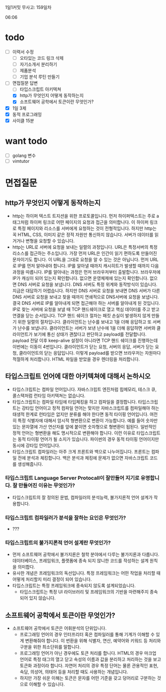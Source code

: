 1일1커밋 무사고: 159일차

06:06

# todo

- [ ] 이력서 수정
  - [ ] 오타있는 코드 링크 삭제
  - [ ] 자기소개서 분리하기
  - [ ] 제품분석
  - [ ] 기업 분석 루틴 만들기
- [ ] 면접질문 답변
  - [ ] 타입스크립트 아키텍쳐
  - [x] http가 무엇인지 어떻게 동작하는지
  - [x] 소프트웨어 공학에서 토큰이란 무엇인가?
- [x] 1일 3제
- [x] 동적 프로그래밍
- [x] 사이클 15분

# want todo

- [ ] golang 변수
- [ ] vimtutor

# 면접질문

## http가 무엇인지 어떻게 동작하는지

- http는 하이퍼 텍스트 트지션을 위한 프로토콜입니다. 먼저 하이퍼텍스트는 주로 a태그처럼 하이퍼 링크로 어떤 페이지의 요청과 접근을 의미합니다. 이 하이퍼 링크로 특정 페이지와 리소스를 서버에게 요청하는 것이 전형적입니다. 하지만 http는 꼭 HTML, CSS, 이미지 같은 정적 자원만 통신하지 않습니다. 서버가 데이터를 읽거거나 변형을 요청할 수 있습니다.
- http는 URL로 서버에 요청을 보내는 일렬의 과정입니다. URL은 특정서버의 특정 리소스를 접근하는 주소입니다. 가장 먼저 URL은 인간이 읽기 편하도록 만들어진 문자이기도 합니다. 이 URL을 그대로 요청을 알 수 있는 것은 아닙니다. 먼저 URL로 IP를 먼저 알아내야 합니다. IP를 알아낼 때까지 캐시히트가 발생할 때까지 다음 과정을 따릅니다. IP를 알아내는 과정은 먼저 브라우저부터 출발합니다. 브라우저에 IP가 캐싱이 되어 있는지 확인합니다. 없으면 운영체제에 있는지 확인합니다. 없으면 DNS 서버로 요청을 보냅니다. DNS 서버도 특정 위계와 동작방식이 있습니다. 지금은 대답하기 어렵습니다. 하지만 DNS 서버로 요청을 보내면 DNS 서버가 다른 DNS 서버로 요청을 보내고 찾을 때까지 연쇄적으로 DNS서버에 요청을 보냅니다. 결국 DNS 서버로 IP를 알아내게 되면 접근해야 하는 서버를 알아내게 된 것입니다. IP로 찾는 서버에 요청을 보낼 때 TCP 핸드쉐이크로 열고 핵심 데이터를 주고 받고 연결을 닫는 순서입니다. TCP 핸드 쉐이크 절차는 패킷 손실이 발생하지 않게 만들기 위한 일렬의 절차입니다. 클라이언트는 난수를 보내고 1을 더해 응답하고 또 서버가 난수를 보냅니다. 클라이언트는 서버가 보낸 난수에 1을 더해 응답하면 서버와 클라이언트가 보기에 통신 상태가 괜찮다고 판단하고 payload를 전달합니다. payload 전달 이후 keep-alive 설정이 아니라면 TCP 핸드 쉐이크를 진행하는데 이번에는 이동이 4번입니다. 클라이언트가 닫는 요청, 서버의 응답, 서버가 닫는 요청, 클라이언트의 닫는 응답입니다. 이렇게 payload를 받으면 브라우저는 자원마다 적절하게 처리합니다. HTML 파일을 받았을 경우 렌더링을 처리합니다.

## 타입스크립트 언어에 대한 아키텍쳐에 대해서 논하시오

- 타입스크립트는 컴파일 언어입니다. 자바스크립트 엔진처럼 힙메모리, 테스크 큐, 콜스택처럼 런타임 아키텍쳐는 없습니다.
- 타입스크립트는 컴파일 타임에 타입체킹을 하고 컴파일을 결정합니다. 타입스크립트는 강타입 언어이고 정적 컴파일 언어는 맞지만 자바스크립트를 컴파일해야 하는 태생적 한계로 런타임은 없지만 분류를 해야 한다면 동적 타이핑 언어입니다. 여전히 특정 식별자에 대해서 암시적 형변환으로 변환이 가능합니다. 예를 들어 숫자만 있는 문자열에 가산 연산자를 앞에 붙이면 숫자형으로 형변환이 됩된다. 일반적인 정적 언어는 형변환을 해도 명시적으로 변환해야 합니다. 이런 이유로 타입스크립트는 동적 타이핑 언어가 될 소지가 있습니다. 파이썬의 경우 동적 타이핑 언어이지만 동시에 강타입 언어입니다.
- 타입스크립트 컴파일러는 아주 크게 프론트와 백으로 나누어집니다. 프론트는 컴파일 전에 분석과 체킹합니다. 백은 분석과 체킹에 문제가 없으면 자바스크립트 코드를 생성해줍니다.

### 타입스크립트 Language Server Protocall이 잘만들어 지기로 유명합니다. 잘 만들어진 이유는 무엇인가?

- 타입스크립트의 잘 정의된 문법, 컴파일러의 분석능력, 불가지론적 언어 설계가 작용합니다.

### 타입스크립트 컴파일러가 분석을 잘하는 요인은 무엇인가?

- ???

### 타입스크립트의 불가지론적 언어 설계란 무엇인가?

- 먼저 소프트웨어 공학에서 불가지론은 철학 분야에서 다루는 불가지론과 다릅니다. 데이터베이스, 프레임워크, 플랫폼에 종속 되지 않니한 코드를 작성하는 설계 원칙을 의미합다.
- 유사한 개념은 프레임워크의 독선입니다. 특정 프레임워크는 어떤 작업을 처리할 때 어떻게 처리할지 미리 결정이 되어 있습니다.
- 타입스크립트는 특정 프레임워크에 종속되지 않도록 설계되었습니다.
  - 타입스크립트는 특정 UI 라이브러리 및 프레임워크의 기반을 마련해주지 종속 되어 있지 않습니다.

## 소프트웨어 공학에서 토큰이란 무엇인가?

- 소프트웨어 공학에서 토큰은 어휘분석의 단위입니다.
  - 프로그래밍 언어의 경우 인터프리터 혹은 컴파일러를 통해 기계가 이해할 수 있게 변환해줘야 합니다. 이 번환을 위해 식별자, 연산, 예약어와 키워드 등 처리와 구분을 위한 최소단위를 말합니다.
  - 프로그래밍 언어가 아닌 경우에도 토큰 처리를 합니다. HTML의 경우 마크업 언어로 특정 태그의 열고 닫고 속성의 이름과 값을 분리하고 처리하는 것을 보고 토큰화 과정이라 합니다. 자연어 처리의 경우 특정 단어는 물론 관용적인 표현, 속담, 의성어, 의태어 등을 처리할 때도 사용하는 개념입니다.
  - 하지만 가장 쉬운 이해는 토큰은 문자를 어떤 기준을 갖고 덩어리로 구분하는 것으로 이해할 수 있습니다.
